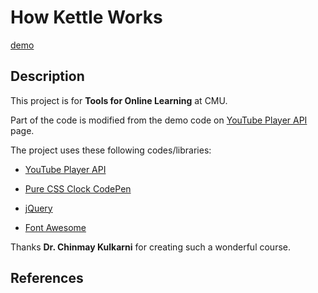# How Kettle Works
[demo](https://dakotadong.github.io/TOL-Kettle/index.html)

## Description

This project is for **Tools for Online Learning** at CMU.

Part of the code is modified from the demo code on [YouTube Player API](https://developers.google.com/youtube/iframe_api_reference) page.

The project uses these following codes/libraries:

- [YouTube Player API](https://developers.google.com/youtube/iframe_api_reference)

- [Pure CSS Clock CodePen](https://codepen.io/MyXoToD/pen/psLen)

- [jQuery](https://jquery.com/)

- [Font Awesome](https://fontawesome.com/)


Thanks **Dr. Chinmay Kulkarni** for creating such a wonderful course.

## References

